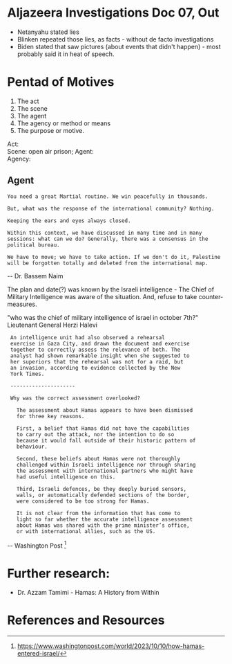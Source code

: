 # Aljazeera Investigations Doc 07, Out

- Netanyahu stated lies
- Blinken repeated those lies, as facts - without de facto investigations
- Biden stated that saw pictures (about events that didn't happen) - most probably said it in heat of speech.

# Pentad of Motives

 1. The act
 2. The scene
 3. The agent
 4. The agency or method or means
 5. The purpose or motive.

Act:     
Scene:   open air prison;
Agent:   
Agency:  

## Agent
``` quote
You need a great Martial routine. We win peacefully in thousands. 

But, what was the response of the international community? Nothing.

Keeping the ears and eyes always closed.

Within this context, we have discussed in many time and in many sessions: what can we do? Generally, there was a consensus in the political bureau.

We have to move; we have to take action. If we don't do it, Palestine will be forgotten totally and deleted from the international map.
```
-- Dr. Bassem Naim

The plan and date(?) was known by the Israeli intelligence - The Chief of Military Intelligence was aware of the situation. And, refuse to take counter-measures.

"who was the chief of military intelligence of israel in october 7th?"
Lieutenant General Herzi Halevi


``` quote
 An intelligence unit had also observed a rehearsal
 exercise in Gaza City, and drawn the document and exercise
 together to correctly assess the relevance of both. The
 analyst had shown remarkable insight when she suggested to
 her superiors that the rehearsal was not for a raid, but
 an invasion, according to evidence collected by the New
 York Times.

 ---------------------

 Why was the correct assessment overlooked?

   The assessment about Hamas appears to have been dismissed
   for three key reasons.

   First, a belief that Hamas did not have the capabilities
   to carry out the attack, nor the intention to do so
   because it would fall outside of their historic pattern of
   behaviour.

   Second, these beliefs about Hamas were not thoroughly
   challenged within Israeli intelligence nor through sharing
   the assessment with international partners who might have
   had useful intelligence on this.

   Third, Israeli defences, be they deeply buried sensors,
   walls, or automatically defended sections of the border,
   were considered to be too strong for Hamas.

   It is not clear from the information that has come to
   light so far whether the accurate intelligence assessment
   about Hamas was shared with the prime minister’s office,
   or with international allies, such as the US.
```
-- Washington Post [^1]


# Further research:

- Dr. Azzam Tamimi - Hamas: A History from Within

# References and Resources
[^1]: https://www.washingtonpost.com/world/2023/10/10/how-hamas-entered-israel/
